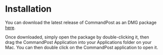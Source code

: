 # Installation

You can download the latest release of CommandPost as an DMG package [here](http://commandpost.io).

Once downloaded, simply open the package by double-clicking it, then drag the CommandPost Application into your Applications folder on your Mac. You can then double click on the CommandPost application to open it.

